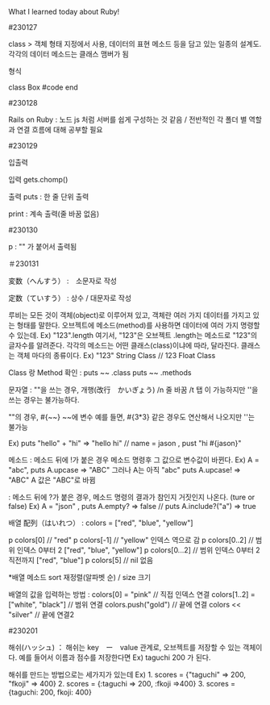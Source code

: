 What I learned today about Ruby!

#230127

class > 객체 형태 지정에서 사용, 데이터의 표현 메소드 등을 담고 있는 일종의 설계도. 각각의 데이터 메소드는 클래스 맴버가 됨

형식

class Box
#code
end

#230128

Rails on Ruby
: 노드 js 처럼 서버를 쉽게 구성하는 것 같음 / 전반적인 각 폴더 별 역할과 연결 흐름에 대해 공부할 필요

#230129

입출력

입력
gets.chomp()

출력
puts 
: 한 줄 단위 출력

print
: 계속 출력(줄 바꿈 없음)

#230130

p 
: "" 가 붙어서 출력됨

＃230131

変数（へんすう）
:　소문자로 작성

定数（ていすう）
: 상수 / 대문자로 작성

루비는 모든 것이 객체(object)로 이루어져 있고, 객체란 여러 가지 데이터를 가지고 있는 형태를 말한다.
오브젝트에 메소드(method)를 사용하면 데이터에 여러 가지 명령할 수 있는데.
Ex) "123".length 여기서, "123"은 오브젝트 .length는 메소드로 "123"의 글자수를 알려준다.
각각의 메소드는 어떤 클래스(class)이냐에 따라, 달라진다. 클래스는 객체 마다의 종류이다.
Ex) "123" String Class // 123 Float Class

Class 랑 Method 확인
:
puts ~~ .class
puts ~~ .methods

문자열
:
""을 쓰는 경우, 개행(改行　かいぎょう) /n 줄 바꿈 /t 탭 이 가능하지만
''을 쓰는 경우는 불가능하다.

""의 경우, #{~~} ~~에 변수 예를 들면, #{3*3} 같은 경우도 연산해서 나오지만
''는 불가능

Ex) puts "hello" + "hi" => "hello hi" // name = jason , pust "hi #{jason}"

메소드
:
메소드 뒤에 !가 붙은 경우 메소드 명령후 그 값으로 변수값이 바뀐다.
Ex) A = "abc", puts A.upcase => "ABC" 그러나 A는 아직 "abc"
puts A.upcase! => "ABC" A 값은 "ABC"로 바뀜

:
메소드 뒤에 ?가 붙은 경우, 메소드 명령의 결과가 참인지 거짓인지 나온다. (ture or false)
Ex) A = "json" , puts A.empty? => false // puts A.include?("a") => true

배열 配列（はいれつ）
:
colors = ["red", "blue", "yellow"]

p colors[0] // "red"
p colors[-1] // "yellow" 인덱스 역으로 감
p colors[0..2] // 범위 인덱스 0부터 2 ["red", "blue", "yellow"]
p colors[0...2] // 범위 인덱스 0부터 2 직전까지 ["red", "blue"]
p colors[5] // nil 없음

*배열 메소드 sort 재정렬(알파벳 순) / size 크기

배열의 값을 입력하는 방법
:
colors[0] = "pink" // 직접 인덱스 연결
colors[1..2] = ["white", "black"] // 범위 연결
colors.push("gold") // 끝에 연결
colors << "silver" // 끝에 연결2

#230201

해쉬(ハッシュ)
：
해쉬는 key　ー　value 관계로, 오브젝트를 저장할 수 있는 객체이다. 예를 들어서 이름과 점수를 저장한다면
Ex) taguchi 200 가 된다.

해쉬를 만드는 방법으로는 세가지가 있는데
Ex) 1. scores = {"taguchi" => 200, "fkoji" => 400}
2. scores = {:taguchi => 200, :fkoji =>400}
3. scores = {taguchi: 200, fkoji: 400}



